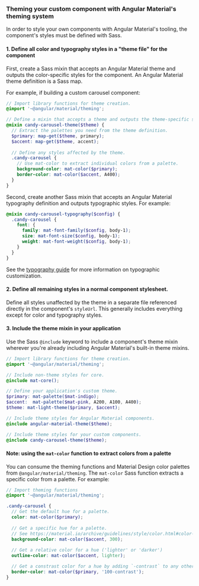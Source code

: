 ### Theming your custom component with Angular Material's theming system
In order to style your own components with Angular Material's tooling, the component's styles must
be defined with Sass.

#### 1. Define all color and typography styles in a "theme file" for the component
First, create a Sass mixin that accepts an Angular Material theme and outputs the color-specific
styles for the component. An Angular Material theme definition is a Sass map.

For example, if building a custom carousel component:
```scss
// Import library functions for theme creation.
@import '~@angular/material/theming';

// Define a mixin that accepts a theme and outputs the theme-specific styles.
@mixin candy-carousel-theme($theme) {
  // Extract the palettes you need from the theme definition.
  $primary: map-get($theme, primary);
  $accent: map-get($theme, accent);
  
  // Define any styles affected by the theme.
  .candy-carousel {
    // Use mat-color to extract individual colors from a palette.
    background-color: mat-color($primary);
    border-color: mat-color($accent, A400);
  }
}
```

Second, create another Sass mixin that accepts an Angular Material typography definition and outputs
typographic styles. For example:

```scss
@mixin candy-carousel-typography($config) {
  .candy-carousel {
    font: {
      family: mat-font-family($config, body-1);
      size: mat-font-size($config, body-1);
      weight: mat-font-weight($config, body-1);
    }
  }
}
```

See the [typography guide](https://material.angular.io/guide/typography) for more information on
typographic customization.

#### 2. Define all remaining styles in a normal component stylesheet.
Define all styles unaffected by the theme in a separate file referenced directly in the component's
`styleUrl`.  This generally includes everything except for color and typography styles.


#### 3. Include the theme mixin in your application
Use the Sass `@include` keyword to include a component's theme mixin wherever you're already
including Angular Material's built-in theme mixins. 

```scss
// Import library functions for theme creation.
@import '~@angular/material/theming';

// Include non-theme styles for core.
@include mat-core();

// Define your application's custom theme.
$primary: mat-palette($mat-indigo);
$accent:  mat-palette($mat-pink, A200, A100, A400);
$theme: mat-light-theme($primary, $accent);

// Include theme styles for Angular Material components.
@include angular-material-theme($theme);

// Include theme styles for your custom components.
@include candy-carousel-theme($theme);
```


#### Note: using the `mat-color` function to extract colors from a palette
You can consume the theming functions and Material Design color palettes from
`@angular/material/theming`. The `mat-color` Sass function extracts a specific color from a palette.
For example:

```scss
// Import theming functions
@import '~@angular/material/theming';

.candy-carousel {
  // Get the default hue for a palette.
  color: mat-color($primary);
  
  // Get a specific hue for a palette. 
  // See https://material.io/archive/guidelines/style/color.html#color-color-palette for hues.
  background-color: mat-color($accent, 300);
  
  // Get a relative color for a hue ('lighter' or 'darker')
  outline-color: mat-color($accent, lighter);

  // Get a constrast color for a hue by adding `-contrast` to any other key.
  border-color: mat-color($primary, '100-contrast');
}
```
